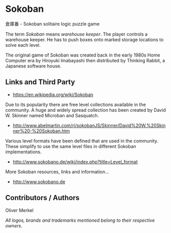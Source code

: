 # Sokoban
倉庫番 - Sokoban solitaire logic puzzle game

The term _Sokoban_ means _warehouse keeper_. The player controls a warehouse keeper. He has to push boxes onto marked storage locations to solve each level.

The original game of Sokoban was created back in the early 1980s Home Computer era by Hiroyuki Imabayashi then distributed by Thinking Rabbit, a Japanese software house.

## Links and Third Party

* https://en.wikipedia.org/wiki/Sokoban

Due to its popularity there are free level collections available in the community. A huge and widely spread collection has been created by David W. Skinner named Microban and Sasquatch.

* http://www.abelmartin.com/rj/sokobanJS/Skinner/David%20W.%20Skinner%20-%20Sokoban.htm

Various level formats have been defined that are used in the community. These simplify to use the same level files in different Sokoban implementations.

* http://www.sokobano.de/wiki/index.php?title=Level_format

More Sokoban resources, links and information...

* http://www.sokobano.de

## Contributors / Authors

Oliver Merkel

_All logos, brands and trademarks mentioned belong to their respective owners._
